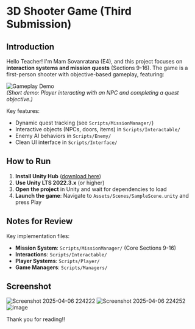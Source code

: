 # 3D Shooter Game (Third Submission)  

## Introduction  

Hello Teacher! I'm Mam Sovanratana (E4), and this project focuses on **interaction systems and mission quests** (Sections 9-16). The game is a first-person shooter with objective-based gameplay, featuring:  

![Gameplay Demo](https://github.com/user-attachments/assets/c98b514d-b0ee-4788-b8e3-94175ecf3337)  
*(Short demo: Player interacting with an NPC and completing a quest objective.)*  

Key features:  

- Dynamic quest tracking (see `Scripts/MissionManager/`)  
- Interactive objects (NPCs, doors, items) in `Scripts/Interactable/`  
- Enemy AI behaviors in `Scripts/Enemy/`  
- Clean UI interface in `Scripts/Interface/`  

## How to Run  

1. **Install Unity Hub** ([download here](https://unity.com/download))  
2. **Use Unity LTS 2022.3.x** (or higher)  
3. **Open the project** in Unity and wait for dependencies to load  
4. **Launch the game**: Navigate to `Assets/Scenes/SampleScene.unity` and press Play  

## Notes for Review  

Key implementation files:  
- **Mission System**: `Scripts/MissionManager/` (Core Sections 9-16)  
- **Interactions**: `Scripts/Interactable/`  
- **Player Systems**: `Scripts/Player/`  
- **Game Managers**: `Scripts/Managers/`  


## Screenshot  
![Screenshot 2025-04-06 224222](https://github.com/user-attachments/assets/3ca65020-f124-45c3-97dc-dedba7d4b822)
![Screenshot 2025-04-06 224252](https://github.com/user-attachments/assets/c24ca3f6-2793-4583-b916-914bfffa8151)
![image](https://github.com/user-attachments/assets/e3a7186a-bcfc-4d89-9326-518cec66077c)






Thank you for reading!! 
